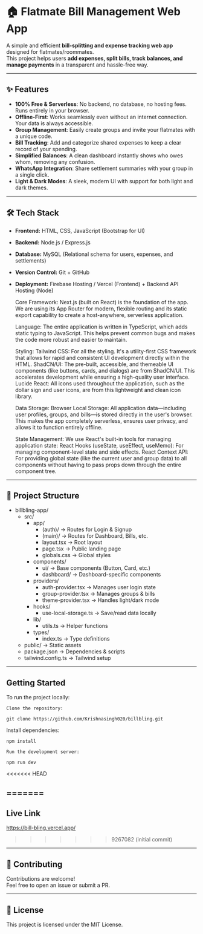 # 🏠 Flatmate Bill Management Web App

A simple and efficient **bill-splitting and expense tracking web app** designed for flatmates/roommates.  
This project helps users **add expenses, split bills, track balances, and manage payments** in a transparent and hassle-free way.

---

## ✨ Features

- **100% Free & Serverless**: No backend, no database, no hosting fees. Runs entirely in your browser.
- **Offline-First**: Works seamlessly even without an internet connection. Your data is always accessible.
- **Group Management**: Easily create groups and invite your flatmates with a unique code.
- **Bill Tracking**: Add and categorize shared expenses to keep a clear record of your spending.
- **Simplified Balances**: A clean dashboard instantly shows who owes whom, removing any confusion.
- **WhatsApp Integration**: Share settlement summaries with your group in a single click.
- **Light & Dark Modes**: A sleek, modern UI with support for both light and dark themes.


---

## 🛠 Tech Stack

- **Frontend:** HTML, CSS, JavaScript (Bootstrap for UI)
- **Backend:** Node.js / Express.js
- **Database:** MySQL (Relational schema for users, expenses, and settlements)
- **Version Control:** Git + GitHub
- **Deployment:** Firebase Hosting / Vercel (Frontend) + Backend API Hosting (Node)

    Core Framework: Next.js (built on React) is the foundation of the app. We are using its App Router for modern, flexible routing and its static export capability to create a host-anywhere, serverless application.

    Language: The entire application is written in TypeScript, which adds static typing to JavaScript. This helps prevent common bugs and makes the code more robust and easier to maintain.

    Styling:
        Tailwind CSS: For all the styling. It's a utility-first CSS framework that allows for rapid and consistent UI development directly within the HTML.
        ShadCN/UI: The pre-built, accessible, and themeable UI components (like buttons, cards, and dialogs) are from ShadCN/UI. This accelerates development while ensuring a high-quality user interface.
        Lucide React: All icons used throughout the application, such as the dollar sign and user icons, are from this lightweight and clean icon library.

    Data Storage:
        Browser Local Storage: All application data—including user profiles, groups, and bills—is stored directly in the user's browser. This makes the app completely serverless, ensures user privacy, and allows it to function entirely offline.

    State Management: We use React's built-in tools for managing application state:
        React Hooks (useState, useEffect, useMemo): For managing component-level state and side effects.
        React Context API: For providing global state (like the current user and group data) to all components without having to pass props down through the entire component tree.

---

## 📂 Project Structure

- billbling-app/
  - src/
    - app/
      - (auth)/ → Routes for Login & Signup
      - (main)/ → Routes for Dashboard, Bills, etc.
      - layout.tsx → Root layout
      - page.tsx → Public landing page
      - globals.css → Global styles
    - components/
      - ui/ → Base components (Button, Card, etc.)
      - dashboard/ → Dashboard-specific components
    - providers/
      - auth-provider.tsx → Manages user login state
      - group-provider.tsx → Manages groups & bills
      - theme-provider.tsx → Handles light/dark mode
    - hooks/
      - use-local-storage.ts → Save/read data locally
    - lib/
      - utils.ts → Helper functions
    - types/
      - index.ts → Type definitions
  - public/ → Static assets
  - package.json → Dependencies & scripts
  - tailwind.config.ts → Tailwind setup
---
## Getting Started
To run the project locally:

    Clone the repository:

    git clone https://github.com/Krishnasingh020/billbling.git

Install dependencies:

    npm install
    
    Run the development server:
    
    npm run dev

<<<<<<< HEAD

=======
---
## Live Link

  https://bill-bling.vercel.app/
>>>>>>> 9267082 (initial commit)
---
## 🤝 Contributing

Contributions are welcome!  
Feel free to open an issue or submit a PR.

---
## 📜 License

This project is licensed under the MIT License.


